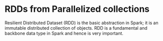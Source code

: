 # RDDs from Parallelized collections
Resilient Distributed Dataset (RDD) is the basic abstraction in Spark; it is an immutable distributed collection of objects. RDD is a fundamental and backbone data type in Spark and hence is very important.
